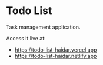 # Todo List

Task management application.

Access it live at:

- <https://todo-list-haidar.vercel.app>
- <https://todo-list-haidar.netlify.app>
